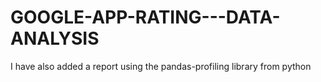 # GOOGLE-APP-RATING---DATA-ANALYSIS

I have also added a report using the pandas-profiling library from python
